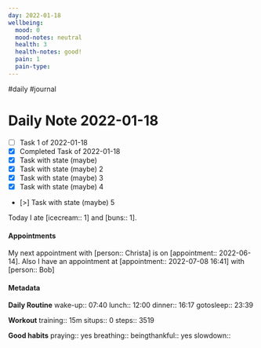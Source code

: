 ```yaml
---
day: 2022-01-18
wellbeing:
  mood: 0
  mood-notes: neutral
  health: 3
  health-notes: good!
  pain: 1
  pain-type: 
---
```

#daily #journal

# Daily Note 2022-01-18

- [ ] Task 1 of 2022-01-18
- [x] Completed Task of 2022-01-18
- [x] Task with state (maybe)
- [x] Task with state (maybe) 2
- [x] Task with state (maybe) 3
- [x] Task with state (maybe) 4
- [>] Task with state (maybe) 5

Today I ate [icecream:: 1] and [buns:: 1].

#### Appointments
My next appointment with [person:: Christa] is on [appointment:: 2022-06-14].
Also I have an appointment at [appointment:: 2022-07-08 16:41] with [person:: Bob]

#### Metadata

**Daily Routine**
wake-up:: 07:40
lunch:: 12:00
dinner:: 16:17
gotosleep:: 23:39

**Workout**
training:: 15m
situps:: 0
steps:: 3519

**Good habits**
praying:: yes
breathing:: 
beingthankful:: yes
slowdown:: 
